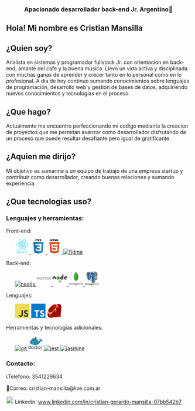 <h3 align="center">Apacionado desarrollador back-end Jr. Argentino🧉</h3>

<h2 aling="center">Hola! Mi nombre es Cristian Mansilla</h2>

<h2>¿Quien soy?</h2>

  <p>Analista en sistemas y programador fullstack Jr. con orientacion en back-end, amante del cafe y la buena música. Llevo un vida activa y disciplinada con muchas ganas de aprender y crecer tanto en lo personal como en lo profesional. A dia de hoy continuo sumando conocimientos sobre lenguajes de programación, desarrollo web y gestión de bases de datos, adquiriendo nuevos conocimientos y tecnologias en el proceso.</p> 

<h2>¿Que hago?</h2>

  <p>Actualmente me encuentro perfeccionando mi codigo mediante la creacion de proyectos que me permitan avanzar como desarrollador disfrutando de un proceso que puede resultar desafiante pero igual de gratificante.</p>

<h2>¿Aquien me dirijo?</h2>

  <p>Mi objetivo es sumarme a un equipo de trabajo de una empresa startup y contribuir como desarrollador, creando buenas relaciones y sumando experiencia.</p>

<h2>¿Que tecnologias uso?</h2>

<h3 align="left">Lenguajes y herramientas:</h3>

<p>Front-end:</p>
<p align="left">
  <ul>
  <a href="https://reactjs.org/" target="_blank" rel="noreferrer"> <img src="https://raw.githubusercontent.com/devicons/devicon/master/icons/react/react-original-wordmark.svg" alt="react" width="40" height="40"/> </a> 
  <a href="https://www.w3schools.com/css/" target="_blank" rel="noreferrer"> <img src="https://raw.githubusercontent.com/devicons/devicon/master/icons/css3/css3-original-wordmark.svg" alt="css3" width="40" height="40"/> </a> 
  <a href="https://www.w3.org/html/" target="_blank" rel="noreferrer"> <img src="https://raw.githubusercontent.com/devicons/devicon/master/icons/html5/html5-original-wordmark.svg" alt="html5" width="40" height="40"/> </a> 
  <a href="https://www.figma.com/" target="_blank" rel="noreferrer"> <img src="https://www.vectorlogo.zone/logos/figma/figma-icon.svg" alt="figma" width="40" height="40"/> </a> 
  </ul>
  
<p>Back-end:</p>
<ul>
  <a href="https://nestjs.com/" target="_blank" rel="noreferrer"> <img src="https://images.icon-icons.com/2699/PNG/512/nestjs_logo_icon_168087.png" alt="nestjs" width="40" height="40"/> </a> 
  <a href="https://expressjs.com" target="_blank" rel="noreferrer"> <img src="https://raw.githubusercontent.com/devicons/devicon/master/icons/express/express-original-wordmark.svg" alt="express" width="40" height="40"/> </a> 
  <a href="https://nodejs.org" target="_blank" rel="noreferrer"> <img src="https://raw.githubusercontent.com/devicons/devicon/master/icons/nodejs/nodejs-original-wordmark.svg" alt="nodejs" width="40" height="40"/> </a> 
  <a href="https://www.mongodb.com/" target="_blank" rel="noreferrer"> <img src="https://raw.githubusercontent.com/devicons/devicon/master/icons/mongodb/mongodb-original-wordmark.svg" alt="mongodb" width="40" height="40"/> </a> 
  <a href="https://www.postgresql.org" target="_blank" rel="noreferrer"> <img src="https://raw.githubusercontent.com/devicons/devicon/master/icons/postgresql/postgresql-original-wordmark.svg" alt="postgresql" width="40" height="40"/> </a> 
</ul>

<p>Lenguajes:</p>
<ul>
  <a href="https://developer.mozilla.org/en-US/docs/Web/JavaScript" target="_blank" rel="noreferrer"> <img src="https://raw.githubusercontent.com/devicons/devicon/master/icons/javascript/javascript-original.svg" alt="javascript" width="40" height="40"/> </a> 
  <a href="https://www.typescriptlang.org/" target="_blank" rel="noreferrer"> <img src="https://raw.githubusercontent.com/devicons/devicon/master/icons/typescript/typescript-original.svg" alt="typescript" width="40" height="40"/> </a>
  <a href="https://www.ruby-lang.org/en/" target="_blank" rel="noreferrer"> <img src="https://raw.githubusercontent.com/devicons/devicon/master/icons/ruby/ruby-original.svg" alt="ruby" width="40" height="40"/> </a> 
</ul>

<p>Herramientas y tecnologías adicionales:</p>
<ul>
  <a href="https://git-scm.com/" target="_blank" rel="noreferrer"> <img src="https://www.vectorlogo.zone/logos/git-scm/git-scm-icon.svg" alt="git" width="40" height="40"/> </a> 
  <a href="https://www.docker.com/" target="_blank" rel="noreferrer"> <img src="https://raw.githubusercontent.com/devicons/devicon/master/icons/docker/docker-original-wordmark.svg" alt="docker" width="40" height="40"/> </a> 
  <a href="https://jestjs.io" target="_blank" rel="noreferrer"> <img src="https://www.vectorlogo.zone/logos/jestjsio/jestjsio-icon.svg" alt="jest" width="40" height="40"/> </a> 
  <a href="https://jasmine.github.io/" target="_blank" rel="noreferrer"> <img src="https://www.vectorlogo.zone/logos/jasmine/jasmine-icon.svg" alt="jasmine" width="40" height="40"/> </a> 
</ul>

<h3 align="left">Contacto:</h3>

<p aling="center">📞Telefono: 3541229634</p>
<p aling="center">📧Correo: cristian-mansilla@live.com.ar</p>
<p aling="center"> <img src="https://images.icon-icons.com/805/PNG/512/linkedin_icon-icons.com_65929.png" width="20" height="20"></img> Linkedin: <a href="www.linkedin.com/in/cristian-gerardo-mansilla-07bb542b7">www.linkedin.com/in/cristian-gerardo-mansilla-07bb542b7</a></p>
